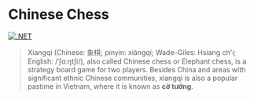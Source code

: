 # Chinese Chess

[![.NET](https://github.com/duydang2311/chinese-chess/actions/workflows/dotnet.yml/badge.svg)](https://github.com/duydang2311/chinese-chess/actions/workflows/dotnet.yml)

> Xiangqi (Chinese: 象棋; pinyin: xiàngqí; Wade–Giles: Hsiang ch'i; English: /ˈʃɑːŋtʃi/), also called Chinese chess or Elephant chess, is a strategy board game for two players. Besides China and areas with significant ethnic Chinese communities, xiangqi is also a popular pastime in Vietnam, where it is known as **cờ tướng**.
